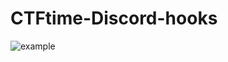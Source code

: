 # CTFtime-Discord-hooks
![example](https://user-images.githubusercontent.com/50090727/142731112-4c336221-745b-414b-9c30-5719994c9c4d.png)

